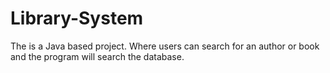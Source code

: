 # Library-System
The is a Java based project. Where users can search for an author or book and the program will search the database. 
